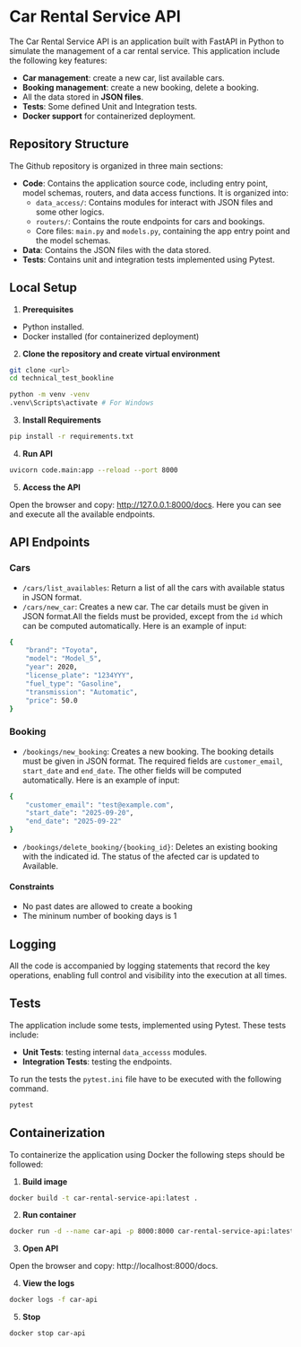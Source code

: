 # Car Rental Service API

The Car Rental Service API is an application built with FastAPI in Python to simulate the management of a car rental service. This application include the following key features:

- **Car management**: create a new car, list available cars.
- **Booking management**: create a new booking, delete a booking.
- All the data stored in **JSON files**.
- **Tests**: Some defined Unit and Integration tests. 
- **Docker support** for containerized deployment. 

## Repository Structure

The Github repository is organized in three main sections:

- **Code**: Contains the application source code, including entry point, model schemas, routers, and data access functions. It is organized into:
  - `data_access/`: Contains modules for interact with JSON files and some other logics.
  - `routers/`: Contains the route endpoints for cars and bookings.
  - Core files: `main.py` and `models.py`, containing the app entry point and the model schemas.
- **Data**: Contains the JSON files with the data stored.
- **Tests**: Contains unit and integration tests implemented using Pytest.



## Local Setup 

1. **Prerequisites**

- Python installed.
- Docker installed (for containerized deployment)

2. **Clone the repository and create virtual environment**

```bash
git clone <url>
cd technical_test_bookline

python -m venv -venv
.venv\Scripts\activate # For Windows
``` 

3. **Install Requirements**

```bash
pip install -r requirements.txt
```

4. **Run API**

```bash
uvicorn code.main:app --reload --port 8000
```

5. **Access the API**

Open the browser and copy: http://127.0.0.1:8000/docs. Here you can see and execute all the available endpoints. 


## API Endpoints

### Cars

- `/cars/list_availables`: Return a list of all the cars with available status in JSON format. 
- `/cars/new_car`: Creates a new car. The car details must be given in JSON format.All the fields must be provided, except from the `id` which can be computed automatically. Here is an example of input:

```bash
{
    "brand": "Toyota",
    "model": "Model_5",
    "year": 2020,
    "license_plate": "1234YYY",
    "fuel_type": "Gasoline",
    "transmission": "Automatic",
    "price": 50.0
}
```

### Booking

- `/bookings/new_booking`: Creates a new booking. The booking details must be given in JSON format. The required fields are `customer_email`, `start_date` and `end_date`. The other fields will be computed automatically. Here is an example of input:
```bash
{
    "customer_email": "test@example.com",
    "start_date": "2025-09-20",
    "end_date": "2025-09-22"
}
```
- `/bookings/delete_booking/{booking_id}`: Deletes an existing booking with the indicated id. The status of the afected car is updated to Available.

#### Constraints

- No past dates are allowed to create a booking
- The mininum number of booking days is 1

## Logging

All the code is accompanied by logging statements that record the key operations, enabling full control and visibility into the execution at all times. 


## Tests

The application include some tests, implemented using Pytest. These tests include:

- **Unit Tests**: testing internal `data_accesss` modules.
- **Integration Tests**: testing the endpoints.

To run the tests the `pytest.ini` file have to be executed with the following command.
```bash
pytest
```

## Containerization

To containerize the application using Docker the following steps should be followed:

1. **Build image**
```bash
docker build -t car-rental-service-api:latest .
```
2. **Run container**
```bash
docker run -d --name car-api -p 8000:8000 car-rental-service-api:latest
```

3. **Open API** 

Open the browser and copy: http://localhost:8000/docs.

4. **View the logs**
```bash
docker logs -f car-api
```

5. **Stop**
```bash
docker stop car-api
```




